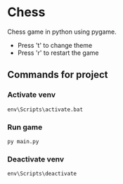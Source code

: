 # Chess

Chess game in python using pygame.

- Press 't' to change theme
- Press 'r' to restart the game

## Commands for project

### Activate venv

    env\Scripts\activate.bat

### Run game

    py main.py

### Deactivate venv

    env\Scripts\deactivate

